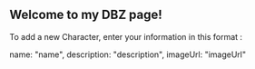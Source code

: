 ## Welcome to my DBZ page!

To add a new Character, enter your information in this format :

name: "name",
description: "description",
imageUrl: "imageUrl"



